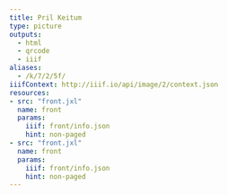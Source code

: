 ```yaml
---
title: Pril Keitum
type: picture
outputs:
  - html
  - qrcode
  - iiif
aliases:
  - /k/7/2/5f/
iiifContext: http://iiif.io/api/image/2/context.json
resources:
- src: "front.jxl"
  name: front
  params:
    iiif: front/info.json
    hint: non-paged
- src: "front.jxl"
  name: front
  params:
    iiif: front/info.json
    hint: non-paged
---
```

